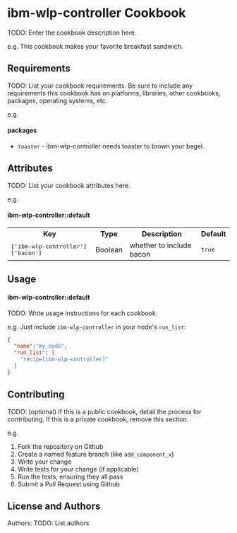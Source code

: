 ibm-wlp-controller Cookbook
===========================
TODO: Enter the cookbook description here.

e.g.
This cookbook makes your favorite breakfast sandwich.

Requirements
------------
TODO: List your cookbook requirements. Be sure to include any requirements this cookbook has on platforms, libraries, other cookbooks, packages, operating systems, etc.

e.g.
#### packages
- `toaster` - ibm-wlp-controller needs toaster to brown your bagel.

Attributes
----------
TODO: List your cookbook attributes here.

e.g.
#### ibm-wlp-controller::default
<table>
  <tr>
    <th>Key</th>
    <th>Type</th>
    <th>Description</th>
    <th>Default</th>
  </tr>
  <tr>
    <td><tt>['ibm-wlp-controller']['bacon']</tt></td>
    <td>Boolean</td>
    <td>whether to include bacon</td>
    <td><tt>true</tt></td>
  </tr>
</table>

Usage
-----
#### ibm-wlp-controller::default
TODO: Write usage instructions for each cookbook.

e.g.
Just include `ibm-wlp-controller` in your node's `run_list`:

```json
{
  "name":"my_node",
  "run_list": [
    "recipe[ibm-wlp-controller]"
  ]
}
```

Contributing
------------
TODO: (optional) If this is a public cookbook, detail the process for contributing. If this is a private cookbook, remove this section.

e.g.
1. Fork the repository on Github
2. Create a named feature branch (like `add_component_x`)
3. Write your change
4. Write tests for your change (if applicable)
5. Run the tests, ensuring they all pass
6. Submit a Pull Request using Github

License and Authors
-------------------
Authors: TODO: List authors
